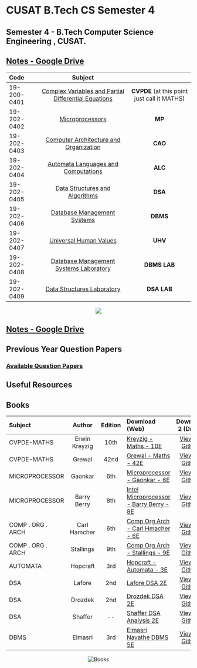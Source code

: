 
# CUSAT B.Tech CS Semester 4
Semester 4 - B.Tech Computer Science Engineering , CUSAT.
---

## [Notes - Google Drive](https://drive.google.com/drive/folders/1kwHz-ssgvZk1W0UqhClMxY1_JoLlN6C4)
<div align="center">  
  

| Code |  Subject | |
|:--|:---:|:---:|
| 19-200-0401 | [Complex Variables and Partial Differential Equations](/401-cvpde-maths/401-cvpde-maths.md)  | **CVPDE** (at this point just call it MATHS)
| 19-202-0402| [Microprocessors](/402-mp/402-mp.md)| **MP**
| 19-202-0403 | [Computer Architecture and Organization](/403-cao/403-cao.md)|**CAO**
| 19-202-0404 | [Automata Languages and Computations](/404-automata/404-automata.md)|**ALC**
| 19-202-0405 | [Data Structures and Algorithms](/405-dsa/)|**DSA**
| 19-202-0406| [Database Management Systems](/406-dbms/406-dsa.md) |**DBMS**
| 19-202-0407 | [Universal Human Values]()|**UHV**
| 19-202-0408 | [Database Management Systems Laboratory ](/408-dbms-lab/408-dbms-lab.md)|**DBMS LAB**
| 19-202-0409 | [Data Structures Laboratory](/409-dsa-lab/409-dsa-lab.md)|**DSA LAB**
  
  <img src="https://imgpile.com/images/h1SSCS.png">

</div>

## [Notes - Google Drive](https://drive.google.com/drive/folders/1kwHz-ssgvZk1W0UqhClMxY1_JoLlN6C4)

## Previous Year Question Papers

### **[Available Question Papers](https://github.com/nlkguy/cusat-cs-s4/blob/main/s4-question-papers.md)**


## Useful Resources

## Books

<div align="center">  
  

| Subject | Author | Edition | Download (Web) | Download 2 (Drive) |
|:--|:---:|:---:|:---|:---:|
| CVPDE-MATHS | Erwin Kreyzig | 10th |[Kreyzig - Maths - 10E](https://wp.kntu.ac.ir/dfard/ebook/em/Advanced%20Engineering%20Mathematics%2010th%20Edition.pdf)|[View on Github](/books/Advanced_Engineering_Mathematics_Erwin%20Kreizig_10th%20Edition.pdf)|
| CVPDE-MATHS | Grewal | 42nd |[Grewal - Maths - 42E](https://ia801706.us.archive.org/20/items/higher-engineering-mathematics-bs-grewal/Higher%20Engineering%20Mathematics%20BS%20Grewal.pdf)|[View on Github](/books/Higher%20Engineering%20Mathematics%20BS%20Grewal_42E.pdf)|
| MICROPROCESSOR | Gaonkar | 6th |[Microprocessor - Gaonkar - 6E](https://www.pdfdrive.com/microprocessor-architecture-programming-and-applications-with-the-8085-d176171206.html)|[View on Github](/books/Microprocessor%20Architecture%2C%20Programming%2C%20and%20Applications%20with%20the%208085%20_%206th%20Edition.pdf)|
| MICROPROCESSOR | Barry Berry | 8th |[Intel Microprocessor - Barry Berry - 8E](https://www.pdfdrive.com/the-intel-microprocessors-80868088-8018680188-80286-80386-80486-pentium-pentium-pro-d89806753.html)| [View on Github](/books/Barry_Berry_The%20Intel%20Microprocessors%208086_8088%2C%2080186_80188%2C%2080286%2C%2080386%2C%2080486%2C%20Pentium%2C%20Pentium%20Pro%20(%20PDFDrive%20).pdf)|
| COMP . ORG . ARCH| Carl Hamcher| 6th |[Comp Org Arch - Carl Hmacher - 6E](https://doc.lagout.org/science/0_Computer%20Science/8_Electronics%20%26%20Robotics/Magazines/Computer%20Organization%20and%20Embedded%20Systems.pdf)|[View on Github](/books/Computer%20Organization%20and%20Embedded%20Systems%206th%20Edition.pdf)|
| COMP . ORG . ARCH| Stallings| 9th |[Comp Org Arch - Stallings - 9E](https://www.pdfdrive.com/computer-organization-and-architecturepdf-d27948851.html)|[View on Github](https://www.pdfdrive.com/computer-organization-and-architecturepdf-d27948851.html)|
| AUTOMATA | Hopcraft | 3rd |[Hopcraft - Automata - 3E](https://e.famnit.upr.si/pluginfile.php/636821/mod_page/content/8/Automata.pdf)|[View on Github](/books/Automata-hopcraft-3E.pdf)|
| DSA | Lafore | 2nd |[Lafore DSA 2E](https://everythingcomputerscience.com/books/schoolboek-data_structures_and_algorithms_in_java.pdf)|[View on Github](/books/lafore_data_structures_and_algorithms_in_java_2E.pdf)|
| DSA | Drozdek | 2nd |[Drozdek DSA 2E](http://160592857366.free.fr/joe/ebooks/ShareData/Data%20Structures%20and%20Algorithms%20in%20Java,%20Second%20Edition%20by%20Adam%20Drozdek.pdf)|[View on Github](http://160592857366.free.fr/joe/ebooks/ShareData/Data%20Structures%20and%20Algorithms%20in%20Java,%20Second%20Edition%20by%20Adam%20Drozdek.pdf)|
| DSA | Shaffer | -- |[Shaffer DSA Analysis 2E](https://people.cs.vt.edu/shaffer/Book/JAVA3elatest.pdf)|[View on Github](https://people.cs.vt.edu/shaffer/Book/JAVA3elatest.pdf)|
| DBMS | Elmasri | 3rd|[Elmasri Navathe DBMS 5E](https://people.inf.elte.hu/kiss/DB/fundamentals-of-database-systems.pdf)|[View on Github](/books/navathe-fundamentals-of-database-systems-5E.pdf)|


![Books](https://raw.github.com/nlkguy/cusat-cs-s4/main/books/books.png)

</div>


